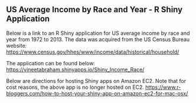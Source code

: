 ## US Average Income by Race and Year - R Shiny Application

Below is a link to an R Shiny application for US average income by race and year from 1972 to 2013. The data was acquired from the US Census Bureau website: https://www.census.gov/hhes/www/income/data/historical/household/

The application can be found below:
https://vineetabraham.shinyapps.io/Shiny_Income_Race/

Below are directions for hosting Shiny apps on Amazon EC2. Note that for cost reasons, the above app is no longer hosted on EC2.
https://www.r-bloggers.com/how-to-host-your-shiny-app-on-amazon-ec2-for-mac-osx/

